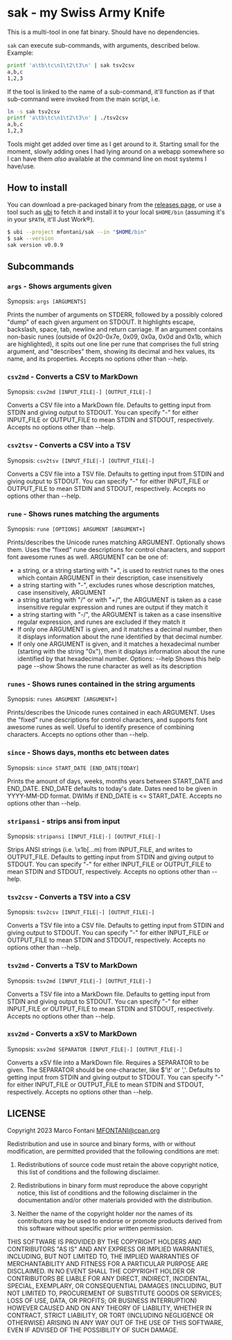# sak - my Swiss Army Knife

This is a multi-tool in one fat binary. Should have no dependencies.

`sak` can execute sub-commands, with arguments, described below. Example:

```bash
printf 'a\tb\tc\n1\t2\t3\n' | sak tsv2csv
a,b,c
1,2,3
```

If the tool is linked to the name of a sub-command, it'll function as if that
sub-command were invoked from the main script, i.e.

```bash
ln -s sak tsv2csv
printf 'a\tb\tc\n1\t2\t3\n' | ./tsv2csv
a,b,c
1,2,3
```

Tools might get added over time as I get around to it.  Starting small for the
moment, slowly adding ones I had lying around on a webapp somewhere so I can
have them _also_ available at the command line on most systems I have/use.

## How to install

You can download a pre-packaged binary from the
[releases page](https://github.com/mfontani/sak/releases),
or use a tool such as [ubi](https://github.com/houseabsolute/ubi) to fetch it
and install it to your local `$HOME/bin` (assuming it's in your `$PATH`, it'll
Just Work®).

```bash
$ ubi --project mfontani/sak --in "$HOME/bin"
$ sak --version
sak version v0.0.9
```

## Subcommands

### `args` - Shows arguments given

Synopsis: `args [ARGUMENTS]`

Prints the number of arguments on STDERR, followed by a possibly colored "dump"
of each given argument on STDOUT. It highlights escape, backslash, space, tab,
newline and return carriage.
If an argument contains non-basic runes (outside of 0x20-0x7e, 0x09, 0x0a, 0x0d
and 0x1b, which are highlighted), it spits out one line per rune that comprises
the full string argument, and "describes" them, showing its decimal and hex
values, its name, and its properties.
Accepts no options other than --help.

### `csv2md` - Converts a CSV to MarkDown

Synopsis: `csv2md [INPUT_FILE|-] [OUTPUT_FILE|-]`

Converts a CSV file into a MarkDown file. Defaults to getting input from STDIN
and giving output to STDOUT. You can specify "-" for either INPUT_FILE or
OUTPUT_FILE to mean STDIN and STDOUT, respectively.
Accepts no options other than --help.

### `csv2tsv` - Converts a CSV into a TSV

Synopsis: `csv2tsv [INPUT_FILE|-] [OUTPUT_FILE|-]`

Converts a CSV file into a TSV file. Defaults to getting input from STDIN
and giving output to STDOUT. You can specify "-" for either INPUT_FILE or
OUTPUT_FILE to mean STDIN and STDOUT, respectively.
Accepts no options other than --help.

### `rune` - Shows runes matching the arguments

Synopsis: `rune [OPTIONS] ARGUMENT [ARGUMENT+]`

Prints/describes the Unicode runes matching ARGUMENT. Optionally shows them.
Uses the "fixed" rune descriptions for control characters, and support font
awesome runes as well.
ARGUMENT can be one of:
- a string, or a string starting with "+", is used to restrict runes to the ones
  which contain ARGUMENT in their description, case insensitively
- a string starting with "-", excludes runes whose description matches, case
  insensitively, ARGUMENT
- a string starting with "/" or with "+/", the ARGUMENT is taken as a case
  insensitive regular expression and runes are output if they match it
- a string starting with "-/", the ARGUMENT is taken as a case insensitive
  regular expression, and runes are excluded if they match it
- If only one ARGUMENT is given, and it matches a decimal number, then it
  displays information about the rune identified by that decimal number.
- If only one ARGUMENT is given, and it matches a hexadecimal number (starting
  with the string "0x"), then it displays information about the rune identified
  by that hexadecimal number.
Options:
    --help    Shows this help page
    --show    Shows the rune character as well as its description

### `runes` - Shows runes contained in the string arguments

Synopsis: `runes ARGUMENT [ARGUMENT+]`

Prints/describes the Unicode runes contained in each ARGUMENT.
Uses the "fixed" rune descriptions for control characters, and supports font
awesome runes as well.  Useful to identify presence of combining characters.
Accepts no options other than --help.

### `since` - Shows days, months etc between dates

Synopsis: `since START_DATE [END_DATE|TODAY]`

Prints the amount of days, weeks, months years between START_DATE and END_DATE.
END_DATE defaults to today's date. Dates need to be given in YYYY-MM-DD format.
DWIMs if END_DATE is <= START_DATE.
Accepts no options other than --help.

### `stripansi` - strips ansi from input

Synopsis: `stripansi [INPUT_FILE|-] [OUTPUT_FILE|-]`

Strips ANSI strings (i.e. \x1b[...m) from INPUT_FILE, and writes to OUTPUT_FILE.
Defaults to getting input from STDIN and giving output to STDOUT.
You can specify "-" for either INPUT_FILE or OUTPUT_FILE to mean STDIN and STDOUT,
respectively.
Accepts no options other than --help.

### `tsv2csv` - Converts a TSV into a CSV

Synopsis: `tsv2csv [INPUT_FILE|-] [OUTPUT_FILE|-]`

Converts a TSV file into a CSV file. Defaults to getting input from STDIN
and giving output to STDOUT. You can specify "-" for either INPUT_FILE or
OUTPUT_FILE to mean STDIN and STDOUT, respectively.
Accepts no options other than --help.

### `tsv2md` - Converts a TSV to MarkDown

Synopsis: `tsv2md [INPUT_FILE|-] [OUTPUT_FILE|-]`

Converts a TSV file into a MarkDown file. Defaults to getting input from STDIN
and giving output to STDOUT. You can specify "-" for either INPUT_FILE or
OUTPUT_FILE to mean STDIN and STDOUT, respectively.
Accepts no options other than --help.

### `xsv2md` - Converts a xSV to MarkDown

Synopsis: `xsv2md SEPARATOR [INPUT_FILE|-] [OUTPUT_FILE|-]`

Converts a xSV file into a MarkDown file. Requires a SEPARATOR to be given.
The SEPARATOR should be one-character, like $'\t' or ','.
Defaults to getting input from STDIN and giving output to STDOUT.
You can specify "-" for either INPUT_FILE or OUTPUT_FILE to mean STDIN and STDOUT,
respectively.
Accepts no options other than --help.

## LICENSE

Copyright 2023 Marco Fontani <MFONTANI@cpan.org>

Redistribution and use in source and binary forms, with or without
modification, are permitted provided that the following conditions are met:

1. Redistributions of source code must retain the above copyright notice,
   this list of conditions and the following disclaimer.

2. Redistributions in binary form must reproduce the above copyright notice,
   this list of conditions and the following disclaimer in the documentation
   and/or other materials provided with the distribution.

3. Neither the name of the copyright holder nor the names of its contributors
   may be used to endorse or promote products derived from this software
   without specific prior written permission.

THIS SOFTWARE IS PROVIDED BY THE COPYRIGHT HOLDERS AND CONTRIBUTORS "AS IS"
AND ANY EXPRESS OR IMPLIED WARRANTIES, INCLUDING, BUT NOT LIMITED TO, THE
IMPLIED WARRANTIES OF MERCHANTABILITY AND FITNESS FOR A PARTICULAR PURPOSE
ARE DISCLAIMED. IN NO EVENT SHALL THE COPYRIGHT HOLDER OR CONTRIBUTORS BE
LIABLE FOR ANY DIRECT, INDIRECT, INCIDENTAL, SPECIAL, EXEMPLARY, OR
CONSEQUENTIAL DAMAGES (INCLUDING, BUT NOT LIMITED TO, PROCUREMENT OF
SUBSTITUTE GOODS OR SERVICES; LOSS OF USE, DATA, OR PROFITS; OR BUSINESS
INTERRUPTION) HOWEVER CAUSED AND ON ANY THEORY OF LIABILITY, WHETHER IN
CONTRACT, STRICT LIABILITY, OR TORT (INCLUDING NEGLIGENCE OR OTHERWISE)
ARISING IN ANY WAY OUT OF THE USE OF THIS SOFTWARE, EVEN IF ADVISED OF THE
POSSIBILITY OF SUCH DAMAGE.
